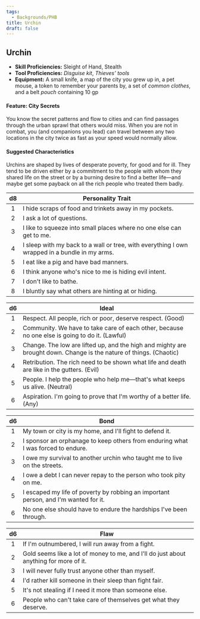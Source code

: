 ```yaml
---
tags:
  - Backgrounds/PHB
title: Urchin
draft: false
---
```


## Urchin

- **Skill Proficiencies:** Sleight of Hand, Stealth
- **Tool Proficiencies:** *Disguise kit*, *Thieves' tools*
- **Equipment:** A small knife, a map of the city you grew up in, a pet mouse, a token to remember your parents by, a set of *common clothes*, and a belt *pouch* containing 10 gp

#### Feature: City Secrets

You know the secret patterns and flow to cities and can find passages through the urban sprawl that others would miss. When you are not in combat, you (and companions you lead) can travel between any two locations in the city twice as fast as your speed would normally allow.

#### Suggested Characteristics

Urchins are shaped by lives of desperate poverty, for good and for ill. They tend to be driven either by a commitment to the people with whom they shared life on the street or by a burning desire to find a better life—and maybe get some payback on all the rich people who treated them badly.

|  d8 | Personality Trait                                                                             |
|:---:|-----------------------------------------------------------------------------------------------|
|  1  | I hide scraps of food and trinkets away in my pockets.                                        |
|  2  | I ask a lot of questions.                                                                     |
|  3  | I like to squeeze into small places where no one else can get to me.                          |
|  4  | I sleep with my back to a wall or tree, with everything I own wrapped in a bundle in my arms. |
|  5  | I eat like a pig and have bad manners.                                                        |
|  6  | I think anyone who's nice to me is hiding evil intent.                                        |
|  7  | I don't like to bathe.                                                                        |
|  8  | I bluntly say what others are hinting at or hiding.                                           |

|  d6 | Ideal                                                                                                              |
|:---:|--------------------------------------------------------------------------------------------------------------------|
|  1  | Respect. All people, rich or poor, deserve respect. (Good)                                                         |
|  2  | Community. We have to take care of each other, because no one else is going to do it. (Lawful)                     |
|  3  | Change. The low are lifted up, and the high and mighty are brought down. Change is the nature of things. (Chaotic) |
|  4  | Retribution. The rich need to be shown what life and death are like in the gutters. (Evil)                         |
|  5  | People. I help the people who help me—that's what keeps us alive. (Neutral)                                        |
|  6  | Aspiration. I'm going to prove that I'm worthy of a better life. (Any)                                             |

|  d6 | Bond                                                                                |
|:---:|-------------------------------------------------------------------------------------|
|  1  | My town or city is my home, and I'll fight to defend it.                            |
|  2  | I sponsor an orphanage to keep others from enduring what I was forced to endure.    |
|  3  | I owe my survival to another urchin who taught me to live on the streets.           |
|  4  | I owe a debt I can never repay to the person who took pity on me.                   |
|  5  | I escaped my life of poverty by robbing an important person, and I'm wanted for it. |
|  6  | No one else should have to endure the hardships I've been through.                  |

|  d6 | Flaw                                                                                  |
|:---:|---------------------------------------------------------------------------------------|
|  1  | If I'm outnumbered, I will run away from a fight.                                     |
|  2  | Gold seems like a lot of money to me, and I'll do just about anything for more of it. |
|  3  | I will never fully trust anyone other than myself.                                    |
|  4  | I'd rather kill someone in their sleep than fight fair.                               |
|  5  | It's not stealing if I need it more than someone else.                                |
|  6  | People who can't take care of themselves get what they deserve.                       |
